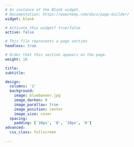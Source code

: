 ```yaml
---
# An instance of the Blank widget.
# Documentation: https://wowchemy.com/docs/page-builder/
widget: blank

# Activate this widget? true/false
active: false

# This file represents a page section.
headless: true

# Order that this section appears on the page.
weight: 10

title:
subtitle:

design:
  columns: '1'
  background:
    image: bluebanner.jpg
    image_darken: 0
    image_parallax: true
    image_position: center
    image_size: cover
  spacing:
    padding: ['10px', '0', '10px', '0']
advanced:
  css_class: fullscreen
  
---
```

